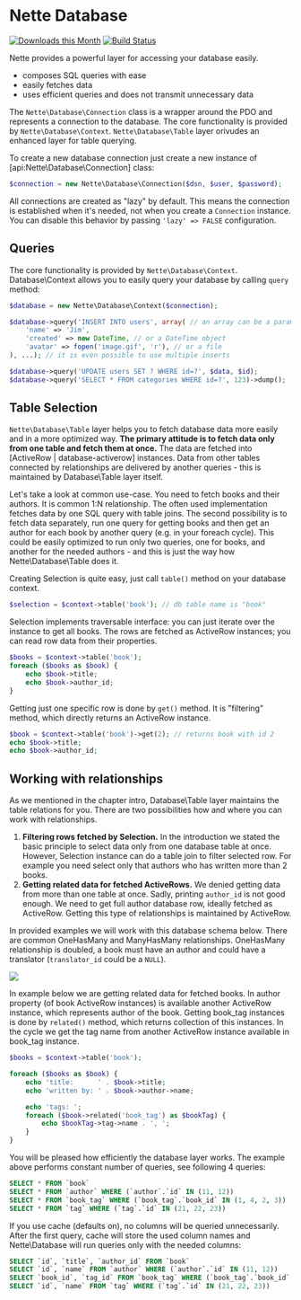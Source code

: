 Nette Database
==============

[![Downloads this Month](https://img.shields.io/packagist/dm/nette/database.svg)](https://packagist.org/packages/nette/database)
[![Build Status](https://travis-ci.org/nette/database.svg?branch=v2.3)](https://travis-ci.org/nette/database)

Nette provides a powerful layer for accessing your database easily.

- composes SQL queries with ease
- easily fetches data
- uses efficient queries and does not transmit unnecessary data

The `Nette\Database\Connection` class is a wrapper around the PDO and represents a connection to the database.
The core functionality is provided by `Nette\Database\Context`. `Nette\Database\Table` layer orivudes an enhanced layer for table querying.

To create a new database connection just create a new instance of [api:Nette\Database\Connection] class:

```php
$connection = new Nette\Database\Connection($dsn, $user, $password);
```

All connections are created as "lazy" by default. This means the connection is established when it's needed, not when you create a `Connection` instance. You can disable this behavior by passing `'lazy' => FALSE` configuration.

Queries
--------

The core functionality is provided by `Nette\Database\Context`. Database\Context allows you to easily query your database by calling `query` method:

```php
$database = new Nette\Database\Context($connection);

$database->query('INSERT INTO users', array( // an array can be a parameter
	'name' => 'Jim',
	'created' => new DateTime, // or a DateTime object
	'avatar' => fopen('image.gif', 'r'), // or a file
), ...); // it is even possible to use multiple inserts

$database->query('UPDATE users SET ? WHERE id=?', $data, $id);
$database->query('SELECT * FROM categories WHERE id=?', 123)->dump();
```

Table Selection
---------------

`Nette\Database\Table` layer helps you to fetch database data more easily and in a more optimized way. **The primary attitude is to fetch data only from one table and fetch them at once.** The data are fetched into [ActiveRow | database-activerow] instances. Data from other tables connected by relationships are delivered by another queries - this is maintained by Database\Table layer itself.

Let's take a look at common use-case. You need to fetch books and their authors. It is common 1:N relationship. The often used implementation fetches data by one SQL query with table joins. The second possibility is to fetch data separately, run one query for getting books and then get an author for each book by another query (e.g. in your foreach cycle). This could be easily optimized to run only two queries, one for books, and another for the needed authors - and this is just the way how Nette\Database\Table does it.

Creating Selection is quite easy, just call `table()` method on your database context.

```php
$selection = $context->table('book'); // db table name is "book"
```

Selection implements traversable interface: you can just iterate over the instance to get all books. The rows are fetched as ActiveRow instances; you can read row data from their properties.

```php
$books = $context->table('book');
foreach ($books as $book) {
	echo $book->title;
	echo $book->author_id;
}
```

Getting just one specific row is done by `get()` method. It is "filtering" method, which directly returns an ActiveRow instance.

```php
$book = $context->table('book')->get(2); // returns book with id 2
echo $book->title;
echo $book->author_id;
```

Working with relationships
--------------------------

As we mentioned in the chapter intro, Database\Table layer maintains the table relations for you. There are two possibilities how and where you can work with relationships.

1. **Filtering rows fetched by Selection.** In the introduction we stated the basic principle to select data only from one database table at once. However, Selection instance can do a table join to filter selected row. For example you need select only that authors who has written more than 2 books.
2. **Getting related data for fetched ActiveRows.** We denied getting data from more than one table at once. Sadly, printing `author_id` is not good enough. We need to get full author database row, ideally fetched as ActiveRow. Getting this type of relationships is maintained by ActiveRow.


In provided examples we will work with this database schema below. There are common OneHasMany and ManyHasMany relationships. OneHasMany relationship is doubled, a book must have an author and could have a translator (`translator_id` could be a `NULL`).

![](https://files.nette.org/git/doc-2.1/db-schema-1-.png)

In example below we are getting related data for fetched books. In author property (of book ActiveRow instances) is available another ActiveRow instance, which represents author of the book. Getting book_tag instances is done by `related()` method, which returns collection of this instances. In the cycle we get the tag name from another ActiveRow instance available in book_tag instance.

```php
$books = $context->table('book');

foreach ($books as $book) {
	echo 'title:      ' . $book->title;
	echo 'written by: ' . $book->author->name;

	echo 'tags: ';
	foreach ($book->related('book_tag') as $bookTag) {
		echo $bookTag->tag->name . ', ';
	}
}
```

You will be pleased how efficiently the database layer works. The example above performs constant number of queries, see following 4 queries:

```sql
SELECT * FROM `book`
SELECT * FROM `author` WHERE (`author`.`id` IN (11, 12))
SELECT * FROM `book_tag` WHERE (`book_tag`.`book_id` IN (1, 4, 2, 3))
SELECT * FROM `tag` WHERE (`tag`.`id` IN (21, 22, 23))
```

If you use cache (defaults on), no columns will be queried unnecessarily. After the first query, cache will store the used column names and Nette\Database will run queries only with the needed columns:

```sql
SELECT `id`, `title`, `author_id` FROM `book`
SELECT `id`, `name` FROM `author` WHERE (`author`.`id` IN (11, 12))
SELECT `book_id`, `tag_id` FROM `book_tag` WHERE (`book_tag`.`book_id` IN (1, 4, 2, 3))
SELECT `id`, `name` FROM `tag` WHERE (`tag`.`id` IN (21, 22, 23))
```
